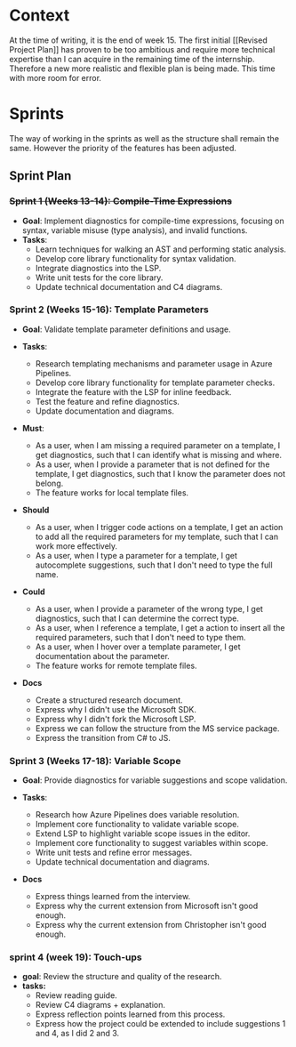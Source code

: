 # Context
At the time of writing, it is the end of week 15. The first initial [[Revised Project Plan]] has proven to be too ambitious and require more technical expertise than I can acquire in the remaining time of the internship. Therefore a new more realistic and flexible plan is being made. This time with more room for error. 

# Sprints
The way of working in the sprints as well as the structure shall remain the same. However the priority of the features has been adjusted.

## Sprint Plan
### ~~Sprint 1 (Weeks 13-14): Compile-Time Expressions~~
- **Goal**: Implement diagnostics for compile-time expressions, focusing on syntax, variable misuse (type analysis), and invalid functions.
- **Tasks**:
    - Learn techniques for walking an AST and performing static analysis.
    - Develop core library functionality for syntax validation.
    - Integrate diagnostics into the LSP.
    - Write unit tests for the core library.
    - Update technical documentation and C4 diagrams.
    
	
### Sprint 2 (Weeks 15-16): Template Parameters
- **Goal**: Validate template parameter definitions and usage.
- **Tasks**:
    - Research templating mechanisms and parameter usage in Azure Pipelines.
    - Develop core library functionality for template parameter checks.
    - Integrate the feature with the LSP for inline feedback.
    - Test the feature and refine diagnostics.
    - Update documentation and diagrams.

- **Must**:
	- As a user, when I am missing a required parameter on a template, I get diagnostics, such that I can identify what is missing and where.
	- As a user, when I provide a parameter that is not defined for the template, I get diagnostics, such that I know the parameter does not belong.
	- The feature works for local template files.
- **Should**
	- As a user, when I trigger code actions on a template, I get an action to add all the required parameters for my template, such that I can work more effectively.
	- As a user, when I type a parameter for a template, I get autocomplete suggestions, such that I don't need to type the full name.
- **Could**
	- As a user, when I provide a parameter of the wrong type, I get diagnostics, such that I can determine the correct type.
	- As a user, when I reference a template, I get a action to insert all the required parameters, such that I don't need to type them.
	- As a user, when I hover over a template parameter, I get documentation about the parameter.
	- The feature works for remote template files.

- **Docs**
	* Create a structured research document.
	* Express why I didn't use the Microsoft SDK.
	* Express why I didn't fork the Microsoft LSP.
	* Express we can follow the structure from the MS service package.
	* Express the transition from C# to JS.
	
### Sprint 3 (Weeks 17-18): Variable Scope
- **Goal**: Provide diagnostics for variable suggestions and scope validation.
- **Tasks**:
    - Research how Azure Pipelines does variable resolution.
    - Implement core functionality to validate variable scope.
    - Extend LSP to highlight variable scope issues in the editor.
	- Implement core functionality to suggest variables within scope.
    - Write unit tests and refine error messages.
    - Update technical documentation and diagrams.
	
- **Docs**
	* Express things learned from the interview.
	* Express why the current extension from Microsoft isn't good enough.
	* Express why the current extension from Christopher isn't good enough.

### sprint 4 (week 19): Touch-ups
* **goal**: Review the structure and quality of the research.
* **tasks:**
	* Review reading guide.
	* Review C4 diagrams + explanation.
	* Express reflection points learned from this process.
	* Express how the project could be extended to include suggestions 1 and 4, as I did 2 and 3.
	